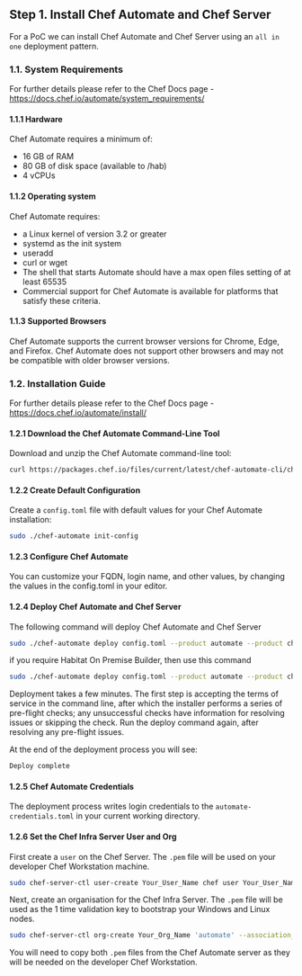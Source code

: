 ## Step 1. Install Chef Automate and Chef Server
For a PoC we can install Chef Automate and Chef Server using an `all in one` deployment pattern.  
  
### 1.1. System Requirements
For further details please refer to the Chef Docs page - https://docs.chef.io/automate/system_requirements/
  
#### 1.1.1 Hardware
Chef Automate requires a minimum of:  
- 16 GB of RAM
- 80 GB of disk space (available to /hab)
- 4 vCPUs
  
#### 1.1.2 Operating system
Chef Automate requires:  
- a Linux kernel of version 3.2 or greater
- systemd as the init system
- useradd
- curl or wget
- The shell that starts Automate should have a max open files setting of at least 65535
- Commercial support for Chef Automate is available for platforms that satisfy these criteria.
  
#### 1.1.3 Supported Browsers
Chef Automate supports the current browser versions for Chrome, Edge, and Firefox. Chef Automate does not support other browsers and may not be compatible with older browser versions.
  
### 1.2. Installation Guide
For further details please refer to the Chef Docs page - https://docs.chef.io/automate/install/
  
#### 1.2.1 Download the Chef Automate Command-Line Tool
Download and unzip the Chef Automate command-line tool:
```bash
curl https://packages.chef.io/files/current/latest/chef-automate-cli/chef-automate_linux_amd64.zip | gunzip - > chef-automate && chmod +x chef-automate
```
  
#### 1.2.2 Create Default Configuration
Create a `config.toml` file with default values for your Chef Automate installation:
```bash
sudo ./chef-automate init-config
```
  
#### 1.2.3 Configure Chef Automate
You can customize your FQDN, login name, and other values, by changing the values in the config.toml in your editor.  
  
#### 1.2.4 Deploy Chef Automate and Chef Server
The following command will deploy Chef Automate and Chef Server
```bash
sudo ./chef-automate deploy config.toml --product automate --product chef-server --accept-terms-and-mlsa
```
  
if you require Habitat On Premise Builder, then use this command
```bash
sudo ./chef-automate deploy config.toml --product automate --product chef-server --product builder --accept-terms-and-mlsa
```
  
Deployment takes a few minutes. The first step is accepting the terms of service in the command line, after which the installer performs a series of pre-flight checks; any unsuccessful checks have information for resolving issues or skipping the check. Run the deploy command again, after resolving any pre-flight issues.
  
At the end of the deployment process you will see:
```bash
Deploy complete
```
  
#### 1.2.5 Chef Automate Credentials
The deployment process writes login credentials to the `automate-credentials.toml` in your current working directory.
  
  
#### 1.2.6 Set the Chef Infra Server User and Org
  
First create a `user` on the Chef Server.  The `.pem` file will be used on your developer Chef Workstation machine.
```bash
sudo chef-server-ctl user-create Your_User_Name chef user Your_User_Name@email.com 'Your_Password' --filename $HOME/Your_User_Name.pem
```
  
Next, create an organisation for the Chef Infra Server.  The `.pem` file will be used as the 1 time validation key to bootstrap your Windows and Linux nodes.
```bash
sudo chef-server-ctl org-create Your_Org_Name 'automate' --association_user Your_User_Name  --filename $HOME/Your_Org_Name-validator.pem
```
  
You will need to copy both `.pem` files from the Chef Automate server as they will be needed on the developer Chef Workstation.
  
  
  
